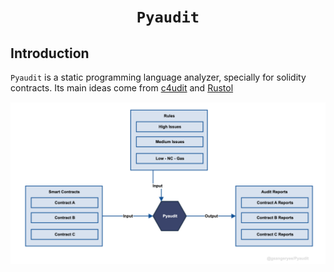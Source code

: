 <h1 align=center><code>Pyaudit</code></h1>

## Introduction

`Pyaudit` is a static programming language analyzer, specially for solidity contracts. Its main ideas come from [c4udit](https://github.com/byterocket/c4udit) and [Rustol](https://github.com/Jansen-C-Moreira/Rustol)

![Pyaudit Design](/images/design.png)
